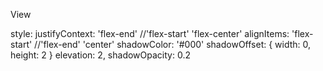 View

style:
justifyContext: 'flex-end' //'flex-start' 'flex-center'
alignItems: 'flex-start' //'flex-end' 'center'
shadowColor: '#000'
shadowOffset: { width: 0, height: 2 }
elevation: 2,
shadowOpacity: 0.2